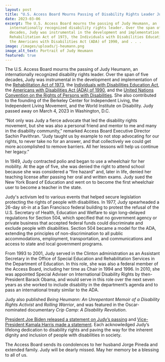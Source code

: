 ```yaml
---
layout: post
title: "U.S. Access Board Mourns Passing of Disability Rights Leader Judy Heumann "
date: 2023-03-06
excerpt: The U.S. Access Board mourns the passing of Judy Heumann, an
  internationally recognized disability rights leader. Over the span of five
  decades, Judy was instrumental in the development and implementation of the
  Rehabilitation Act of 1973, the Individuals with Disabilities Education Act,
  the Americans with Disabilities Act (ADA) of 1990, and . . .
image: /images/uploads/j-heumann.png
image_alt_text: Portrait of Judy Heumann
featured: true
---
```

The U.S. Access Board mourns the passing of Judy Heumann, an internationally recognized disability rights leader. Over the span of five decades, Judy was instrumental in the development and implementation of the [Rehabilitation Act of 1973](https://www.access-board.gov/law/ra.html), the [Individuals with Disabilities Education Act](https://sites.ed.gov/idea/statute-chapter-33), the [Americans with Disabilities Act (ADA) of 1990](https://www.access-board.gov/law/ada.html), and the [United Nations Convention on the Rights of Persons with Disabilities](https://www.un.org/development/desa/disabilities/convention-on-the-rights-of-persons-with-disabilities.html). She also contributed to the founding of the Berkeley Center for Independent Living, the Independent Living Movement, and the World Institute on Disability. Judy passed away on March 4, 2023 in Washington, D.C. 

“Not only was Judy a fierce advocate that led the disability rights movement, but she was also a personal friend and mentor to me and many in the disability community,” remarked Access Board Executive Director Sachin Pavithran. “Judy taught us by example to not stop advocating for our rights, to never take no for an answer, and that collectively we could get more accomplished to remove barriers. All her lessons will help us continue her legacy.” 

In 1949, Judy contracted polio and began to use a wheelchair for her mobility. At the age of five, she was denied the right to attend school because she was considered a “fire hazard” and, later in life, denied her teaching license after passing her oral and written exams. Judy sued the New York Board of Education and went on to become the first wheelchair user to become a teacher in the state. 

Judy's activism led to various events that helped secure legislation protecting the rights of people with disabilities. In 1977, Judy spearheaded a 26-day sit-in at a San Francisco federal building to protest the refusal of the U.S. Secretary of Health, Education and Welfare to sign long-delayed regulations for Section 504, which specified that no government agency or private business that accepted federal funds could discriminate and exclude people with disabilities. Section 504 became a model for the ADA, extending the principles of non-discrimination to all public accommodations, employment, transportation, and communications and access to state and local government programs. 

From 1993 to 2001, Judy served in the Clinton administration as an Assistant Secretary in the Office of Special Education and Rehabilitation Services in the Department of Education. In this role, she was also a federal member of the Access Board, including her time as Chair in 1994 and 1996. In 2010, she was appointed Special Adviser on International Disability Rights by then-President Barack Obama, and would serve in this role over the next seven years as she worked to include disability in the department’s agenda and to pass an international treaty similar to the ADA. 

Judy also published *Being Heumann: An Unrepentant Memoir of a Disability Rights Activist* and *Rolling Warrior*, and was featured in the Oscar-nominated documentary *Crip Camp: A Disability Revolution*. 

[President Joe Biden released a statement on Judy’s passing](https://www.whitehouse.gov/briefing-room/statements-releases/2023/03/05/statement-from-president-joe-biden-on-the-passing-of-judith-heumann/) and [Vice-President Kamala Harris made a statement](https://twitter.com/VP/status/1632546538592321537?s=20). Each acknowledged Judy’s lifelong dedication to disability rights and paving the way for the inherent dignity and inclusion of people with disabilities in society. 

The Access Board sends its condolences to her husband Jorge Pineda and extended family. Judy will be dearly missed. May her memory be a blessing to all of us.
